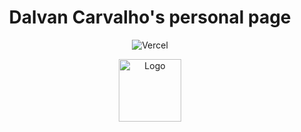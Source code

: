 <div align="center">
  <h1 align="center">
    Dalvan Carvalho's personal page
  </h1>

![Vercel](https://vercelbadge.vercel.app/api/dalvancarvalho/personal-page)

  <img alt="Logo" src="https://raw.githubusercontent.com/dalvancarvalho/personal-page/main/public/images/og-banner.png" width="100" />
</div>
